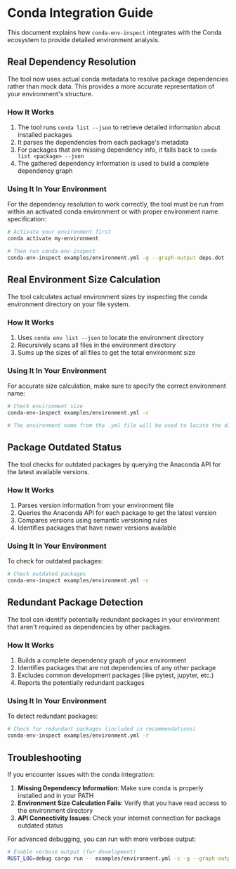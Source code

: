 # Conda Integration Guide

This document explains how `conda-env-inspect` integrates with the Conda ecosystem to provide detailed environment analysis.

## Real Dependency Resolution

The tool now uses actual conda metadata to resolve package dependencies rather than mock data. This provides a more accurate representation of your environment's structure.

### How It Works

1. The tool runs `conda list --json` to retrieve detailed information about installed packages
2. It parses the dependencies from each package's metadata
3. For packages that are missing dependency info, it falls back to `conda list <package> --json`
4. The gathered dependency information is used to build a complete dependency graph

### Using It In Your Environment

For the dependency resolution to work correctly, the tool must be run from within an activated conda environment or with proper environment name specification:

```bash
# Activate your environment first
conda activate my-environment

# Then run conda-env-inspect
conda-env-inspect examples/environment.yml -g --graph-output deps.dot
```

## Real Environment Size Calculation

The tool calculates actual environment sizes by inspecting the conda environment directory on your file system.

### How It Works

1. Uses `conda env list --json` to locate the environment directory
2. Recursively scans all files in the environment directory
3. Sums up the sizes of all files to get the total environment size

### Using It In Your Environment

For accurate size calculation, make sure to specify the correct environment name:

```bash
# Check environment size
conda-env-inspect examples/environment.yml -c

# The environment name from the .yml file will be used to locate the directory
```

## Package Outdated Status

The tool checks for outdated packages by querying the Anaconda API for the latest available versions.

### How It Works

1. Parses version information from your environment file
2. Queries the Anaconda API for each package to get the latest version
3. Compares versions using semantic versioning rules
4. Identifies packages that have newer versions available

### Using It In Your Environment

To check for outdated packages:

```bash
# Check outdated packages
conda-env-inspect examples/environment.yml -c
```

## Redundant Package Detection

The tool can identify potentially redundant packages in your environment that aren't required as dependencies by other packages.

### How It Works

1. Builds a complete dependency graph of your environment
2. Identifies packages that are not dependencies of any other package
3. Excludes common development packages (like pytest, jupyter, etc.)
4. Reports the potentially redundant packages

### Using It In Your Environment

To detect redundant packages:

```bash
# Check for redundant packages (included in recommendations)
conda-env-inspect examples/environment.yml -r
```

## Troubleshooting

If you encounter issues with the conda integration:

1. **Missing Dependency Information**: Make sure conda is properly installed and in your PATH
2. **Environment Size Calculation Fails**: Verify that you have read access to the environment directory
3. **API Connectivity Issues**: Check your internet connection for package outdated status

For advanced debugging, you can run with more verbose output:

```bash
# Enable verbose output (for development)
RUST_LOG=debug cargo run -- examples/environment.yml -c -g --graph-output deps.dot
``` 